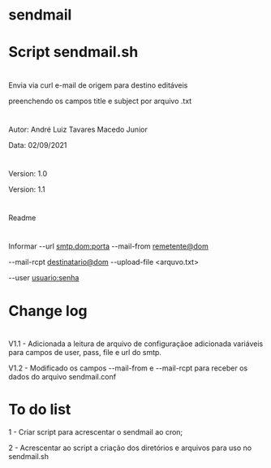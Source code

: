 # sendmail
# Script sendmail.sh
#
Envia via curl e-mail de origem para destino editáveis

preenchendo os campos title e subject por arquivo .txt
#
Autor: André Luiz Tavares Macedo Junior

Data: 02/09/2021
#
Version: 1.0

Version: 1.1
#
Readme
#
Informar --url <smtp.dom:porta> --mail-from <remetente@dom>

--mail-rcpt <destinatario@dom> --upload-file <arquvo.txt>

--user <usuario:senha>
#
# Change log
#
V1.1 - Adicionada a leitura de arquivo de configuraçãoe adicionada variáveis para campos de user, pass, file e url do smtp.
 
V1.2 - Modificado os campos --mail-from e --mail-rcpt para receber os dados do arquivo sendmail.conf

# To do list

1 - Criar script para acrescentar o sendmail ao cron;

2 - Acrescentar ao script a criação dos diretórios e arquivos para uso no sendmail.sh
